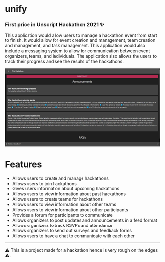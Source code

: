 # unify

### First price in Unscript Hackathon 2021 :sparkles:

This application would allow users to manage a hackathon event from start to finish. It would allow for event creation and management, team creation and management, and task management. This application would also include a messaging system to allow for communication between event organizers, teams, and individuals. The application also allows the users to track their progress and see the results of the hackathons.

<img src="images/dash.jpg" />

# Features
- Allows users to create and manage hackathons
- Allows users to join hackathons
- Gives users information about upcoming hackathons 
- Allows users to view information about past hackathons 
- Allows users to create teams for hackathons 
- Allows users to view information about other teams 
- Allows users to view information about other participants 
- Provides a forum for participants to communicate 
- Allows organizers to post updates and announcements in a feed format
- Allows organizers to track RSVPs and attendance 
- Allows organizers to send out surveys and feedback forms
- Allows users to have a chat to communicate with each other

--- 

⚠ This is a project made for a hackathon hence is very rough on the edges ⚠.
